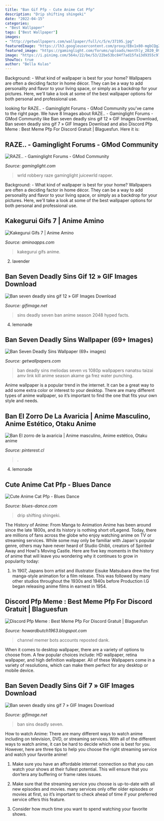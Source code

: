 ```yaml
---
title: "Ban Gif Pfp - Cute Anime Cat Pfp"
description: "Drip shifting shingeki"
date: "2022-04-15"
categories:
- "Best Wallpaper"
tags: ["Best Wallpaper"]
images:
- "http://getwallpapers.com/wallpaper/full/c/5/e/37195.jpg"
featuredImage: "https://lh3.googleusercontent.com/proxy/EBx1x80-mgbCQg2Y7vrjrUjPGhkWpJ90In8z5Ha8XNjQj7fhMmz8C0zAwFu-AG5xkaXczoC0y-hQrLXdLPjz6__Z_MED9b6cccD05mItyq0mVQqWfUHeXqHpMyQBmO7_zThkaN3MjMe_EbR3EhHjrQSfuPfDs0LU=w1200-h630-p-k-no-nu"
featured_image: "https://gaminglight.com/forums/uploads/monthly_2020_09/giphy.gif.4d1b06290be62110d2285d6f4fb0af72.gif"
image: "https://i.pinimg.com/564x/22/be/53/22be53bc84f7ad15fa13d9355c9767b8.jpg"
ShowToc: true
author: "Bella Kulas"
---
```



Background: - What kind of wallpaper is best for your home?
Wallpapers are often a deciding factor in home décor. They can be a way to add personality and flavor to your living space, or simply as a backdrop for your pictures. Here, we'll take a look at some of the best wallpaper options for both personal and professional use.

	

		
looking for RAZE.. - Gaminglight Forums - GMod Community you've came to the right page. We have 8 Images about RAZE.. - Gaminglight Forums - GMod Community like Ban seven deadly sins gif 12 » GIF Images Download, Ban seven deadly sins gif 7 » GIF Images Download and also Discord Pfp Meme : Best Meme Pfp For Discord Gratuit | Blaguesfun. Here it is:
		
    
## RAZE.. - Gaminglight Forums - GMod Community

<img loading=lazy src="https://gaminglight.com/forums/uploads/monthly_2020_09/giphy.gif.4d1b06290be62110d2285d6f4fb0af72.gif" onerror="this.onerror=null;this.src='https://tse1.mm.bing.net/th?id=OIP.Q_mwAr7jxCnY1gLFeWBG3gHaEc&amp;pid=15.1';" alt="RAZE.. - Gaminglight Forums - GMod Community">

_Source: gaminglight.com_

>wrld robbery raze gaminglight juicewrld rapper. 

	

Background: - What kind of wallpaper is best for your home?
Wallpapers are often a deciding factor in home décor. They can be a way to add personality and flavor to your living space, or simply as a backdrop for your pictures. Here, we'll take a look at some of the best wallpaper options for both personal and professional use.

    
## Kakegurui Gifs 7 | Anime Amino

<img loading=lazy src="https://pa1.narvii.com/6589/66f9202800d4b52d84618d460f3bc011e8a98a40_hq.gif" onerror="this.onerror=null;this.src='https://tse4.mm.bing.net/th?id=OIP.PFEuWPcO_BgR78tSJHlntwHaD3&amp;pid=15.1';" alt="Kakegurui Gifs 7 | Anime Amino">

_Source: aminoapps.com_

>kakegurui gifs anime. 

	

2. lavender 

    
## Ban Seven Deadly Sins Gif 12 » GIF Images Download

<img loading=lazy src="https://gifimage.net/wp-content/uploads/2017/09/ban-seven-deadly-sins-gif-12.gif" onerror="this.onerror=null;this.src='https://tse4.mm.bing.net/th?id=OIP.yLkYuN3ZV52igWobqfvQ4wHaEP&amp;pid=15.1';" alt="Ban seven deadly sins gif 12 » GIF Images Download">

_Source: gifimage.net_

>sins deadly seven ban anime season 2048 hyped facts. 

	

4. lemonade 

    
## Ban Seven Deadly Sins Wallpaper (69+ Images)

<img loading=lazy src="http://getwallpapers.com/wallpaper/full/c/5/e/37195.jpg" onerror="this.onerror=null;this.src='https://tse4.mm.bing.net/th?id=OIP.r7LW-iz5S0l7xNkfDzfscQHaEK&amp;pid=15.1';" alt="Ban Seven Deadly Sins Wallpaper (69+ images)">

_Source: getwallpapers.com_

>ban deadly sins meliodas seven vs 1080p wallpapers nanatsu taizai amv link kill anime season akame ga frez water punching. 

	

Anime wallpaper is a popular trend in the internet. It can be a great way to add some extra color or interest to your desktop. There are many different types of anime wallpaper, so it’s important to find the one that fits your own style and needs.

    
## Ban El Zorro De La Avaricia | Anime Masculino, Anime Estético, Otaku Anime

<img loading=lazy src="https://i.pinimg.com/736x/40/c1/dc/40c1dc8a52b1c5ff37559954daa38513.jpg" onerror="this.onerror=null;this.src='https://tse1.mm.bing.net/th?id=OIP.GZI2-G-6JgjEPIw_6jjFzQHaHa&amp;pid=15.1';" alt="Ban El zorro de la avaricia | Anime masculino, Anime estético, Otaku anime">

_Source: pinterest.cl_

>. 

	

4. lemonade 

    
## Cute Anime Cat Pfp - Blues Dance

<img loading=lazy src="https://i.pinimg.com/564x/22/be/53/22be53bc84f7ad15fa13d9355c9767b8.jpg" onerror="this.onerror=null;this.src='https://tse1.mm.bing.net/th?id=OIP.V5VZq2tdLzAYb6tK3RtNoQAAAA&amp;pid=15.1';" alt="Cute Anime Cat Pfp - Blues Dance">

_Source: blues-dance.com_

>drip shifting shingeki. 

	

The History of Anime: From Manga to Animation
Anime has been around since the late 1800s, and its history is nothing short ofLegend. Today, there are millions of fans across the globe who enjoy watching anime on TV or streaming services. While some may only be familiar with Japan's popular genre, others may have never heard of Studio Ghibli, creators of Spirited Away and Howl's Moving Castle. Here are five key moments in the history of anime that will leave you wondering why it continues to grow in popularity today:
1) In 1907, Japans born artist and illustrator Eisuke Matsubara drew the first manga-style animation for a film release. This was followed by many other studios throughout the 1930s and 1940s before Production I.G began releasing anime films in earnest in 1954.

    
## Discord Pfp Meme : Best Meme Pfp For Discord Gratuit | Blaguesfun

<img loading=lazy src="https://lh3.googleusercontent.com/proxy/EBx1x80-mgbCQg2Y7vrjrUjPGhkWpJ90In8z5Ha8XNjQj7fhMmz8C0zAwFu-AG5xkaXczoC0y-hQrLXdLPjz6__Z_MED9b6cccD05mItyq0mVQqWfUHeXqHpMyQBmO7_zThkaN3MjMe_EbR3EhHjrQSfuPfDs0LU=w1200-h630-p-k-no-nu" onerror="this.onerror=null;this.src='https://tse3.mm.bing.net/th?id=OIP.CDeVlhFPbs_3ZzF8FfaOowHaHJ&amp;pid=15.1';" alt="Discord Pfp Meme : Best Meme Pfp For Discord Gratuit | Blaguesfun">

_Source: howardbutch1963.blogspot.com_

>channel memer bots accounts reposted dank. 

	

When it comes to desktop wallpaper, there are a variety of options to choose from. A few popular choices include: HD wallpaper, retina wallpaper, and high definition wallpaper. All of these Wallpapers come in a variety of resolutions, which can make them perfect for any desktop or mobile device. 

    
## Ban Seven Deadly Sins Gif 7 » GIF Images Download

<img loading=lazy src="http://gifimage.net/wp-content/uploads/2017/09/ban-seven-deadly-sins-gif-7.gif" onerror="this.onerror=null;this.src='https://tse1.mm.bing.net/th?id=OIP.hwwGcjdo6hnTl7ZHgYtl-gEsCW&amp;pid=15.1';" alt="Ban seven deadly sins gif 7 » GIF Images Download">

_Source: gifimage.net_

>ban sins deadly seven. 

	

How to watch Anime: There are many different ways to watch anime including on television, DVD, or streaming services.
With all of the different ways to watch anime, it can be hard to decide which one is best for you. However, here are three tips to help you choose the right streaming service and watch your favorite anime!
1. Make sure you have an affordable internet connection so that you can watch your shows at their fullest potential. This will ensure that you don’tera any buffering or frame rates issues.

2. Make sure that the streaming service you choose is up-to-date with all new episodes and movies. many services only offer older episodes or movies at first, so it’s important to check ahead of time if your preferred service offers this feature.

3. Consider how much time you want to spend watching your favorite shows.

